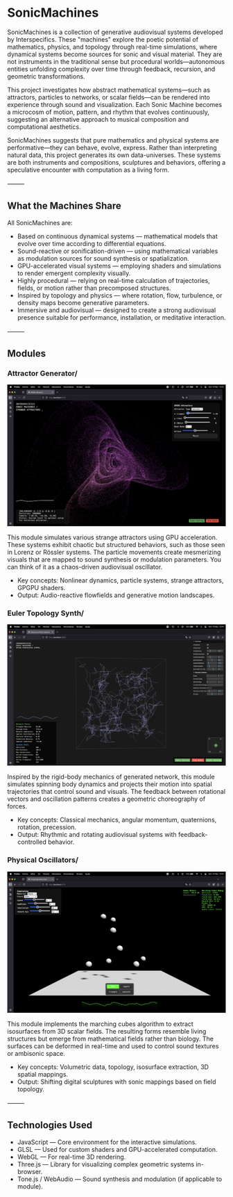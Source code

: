# SonicMachines

SonicMachines is a collection of generative audiovisual systems developed by Interspecifics. These "machines" explore the poetic potential of mathematics, physics, and topology through real-time simulations, where dynamical systems become sources for sonic and visual material. They are not instruments in the traditional sense but procedural worlds—autonomous entities unfolding complexity over time through feedback, recursion, and geometric transformations.

This project investigates how abstract mathematical systems—such as attractors, particles to networks, or scalar fields—can be rendered into experience through sound and visualization. Each Sonic Machine becomes a microcosm of motion, pattern, and rhythm that evolves continuously, suggesting an alternative approach to musical composition and computational aesthetics.

SonicMachines suggests that pure mathematics and physical systems are performative—they can behave, evolve, express. Rather than interpreting natural data, this project generates its own data-universes. These systems are both instruments and compositions, sculptures and behaviors, offering a speculative encounter with computation as a living form.

⸻

## What the Machines Share

All SonicMachines are:
- Based on continuous dynamical systems — mathematical models that evolve over time according to differential equations.
- Sound-reactive or sonification-driven — using mathematical variables as modulation sources for sound synthesis or spatialization.
- GPU-accelerated visual systems — employing shaders and simulations to render emergent complexity visually.
- Highly procedural — relying on real-time calculation of trajectories, fields, or motion rather than precomposed structures.
- Inspired by topology and physics — where rotation, flow, turbulence, or density maps become generative parameters.
- Immersive and audiovisual — designed to create a strong audiovisual presence suitable for performance, installation, or meditative interaction.

⸻

## Modules

### Attractor Generator/

![Attractor Generator](https://raw.githubusercontent.com/interspecifics/SonicMachines/main/attractor_s.png)

This module simulates various strange attractors using GPU acceleration. These systems exhibit chaotic but structured behaviors, such as those seen in Lorenz or Rössler systems. The particle movements create mesmerizing visuals that are mapped to sound synthesis or modulation parameters. You can think of it as a chaos-driven audiovisual oscillator.
- Key concepts: Nonlinear dynamics, particle systems, strange attractors, GPGPU shaders.
- Output: Audio-reactive flowfields and generative motion landscapes.

### Euler Topology Synth/

![Euler Topology Synth](https://raw.githubusercontent.com/interspecifics/SonicMachines/main/euler_s.png)

Inspired by the rigid-body mechanics of generated network, this module simulates spinning body dynamics and projects their motion into spatial trajectories that control sound and visuals. The feedback between rotational vectors and oscillation patterns creates a geometric choreography of forces.
- Key concepts: Classical mechanics, angular momentum, quaternions, rotation, precession.
- Output: Rhythmic and rotating audiovisual systems with feedback-controlled behavior.

### Physical Oscillators/

![Physical Oscillators](https://raw.githubusercontent.com/interspecifics/SonicMachines/main/oscillator_s.png)

This module implements the marching cubes algorithm to extract isosurfaces from 3D scalar fields. The resulting forms resemble living structures but emerge from mathematical fields rather than biology. The surfaces can be deformed in real-time and used to control sound textures or ambisonic space.
- Key concepts: Volumetric data, topology, isosurface extraction, 3D spatial mappings.
- Output: Shifting digital sculptures with sonic mappings based on field topology.



⸻

## Technologies Used
- JavaScript — Core environment for the interactive simulations.
- GLSL — Used for custom shaders and GPU-accelerated computation.
- WebGL — For real-time 3D rendering.
- Three.js — Library for visualizing complex geometric systems in-browser.
- Tone.js / WebAudio — Sound synthesis and modulation (if applicable to module).

